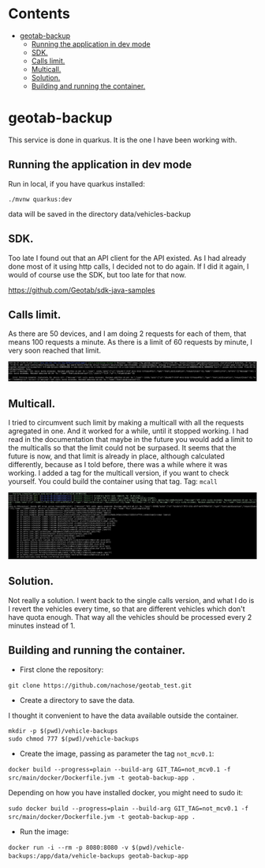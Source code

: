 # Contents

- [geotab-backup](#geotab-backup)
  - [Running the application in dev mode](#running-the-application-in-dev-mode)
  - [SDK.](#sdk)
  - [Calls limit.](#calls-limit)
  - [Multicall.](#multicall)
  - [Solution.](#solution)
  - [Building and running the container.](#building-and-running-the-container)

# geotab-backup

This service is done in quarkus. It is the one I have been working with.

## Running the application in dev mode

Run in local, if you have quarkus installed:

```shell script
./mvnw quarkus:dev
```

data will be saved in the directory data/vehicles-backup

## SDK.

Too late I found out that an API client for the API existed. As I had already done most of it using
http calls, I decided not to do again. If I did it again, I would of course use the SDK, but too
late for that now.

https://github.com/Geotab/sdk-java-samples

## Calls limit.

As there are 50 devices, and I am doing 2 requests for each of them, that means 100 requests a
minute. As there is a limit of 60 requests by minute, I very soon reached that limit.

![Calls limit](img/single_call_quota_exceeded.jpg)

## Multicall.

I tried to circumvent such limit by making a multicall with all the requests agregated in one. And
it worked for a while, until it stopped working. I had read in the documentation that maybe in the
future you would add a limit to the multicalls so that the limit could not be surpased. It seems
that the future is now, and that limit is already in place, although calculated differently, because
as I told before, there was a while where it was working.
I added a tag for the multicall version, if you want to check yourself. You could build the
container using that tag.
Tag: `mcall`

![Multiple calls limit](img/multicall_quota_exceeded.jpg)

## Solution.

Not really a solution. I went back to the single calls version, and what I do is I revert the
vehicles every time, so that are different vehicles which don't have quota enough. That way all the
vehicles should be processed every 2 minutes instead of 1.

## Building and running the container.

- First clone the repository:

`git clone https://github.com/nachose/geotab_test.git`

- Create a directory to save the data.

I thought it convenient to have the data available outside the container.

```
mkdir -p $(pwd)/vehicle-backups
sudo chmod 777 $(pwd)/vehicle-backups
```
- Create the image, passing as parameter the tag `not_mcv0.1`:

`docker build --progress=plain --build-arg GIT_TAG=not_mcv0.1 -f src/main/docker/Dockerfile.jvm -t geotab-backup-app .`

Depending on how you have installed docker, you might need to sudo it:

`sudo docker build --progress=plain --build-arg GIT_TAG=not_mcv0.1 -f src/main/docker/Dockerfile.jvm -t geotab-backup-app .`

- Run the image:

`docker run -i --rm -p 8080:8080 -v $(pwd)/vehicle-backups:/app/data/vehicle-backups geotab-backup-app`

